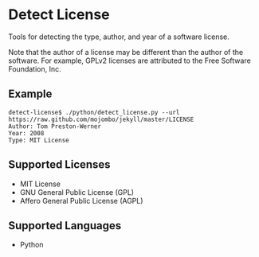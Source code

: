 Detect License
==============

Tools for detecting the type, author, and year of a software license.

Note that the author of a license may be different than the author of the software.
For example, GPLv2 licenses are attributed to the Free Software Foundation, Inc.

Example
-------

    detect-license$ ./python/detect_license.py --url https://raw.github.com/mojombo/jekyll/master/LICENSE
    Author: Tom Preston-Werner
    Year: 2008
    Type: MIT License

Supported Licenses
------------------

 * MIT License
 * GNU General Public License (GPL)
 * Affero General Public License (AGPL)

Supported Languages
-------------------

 * Python
